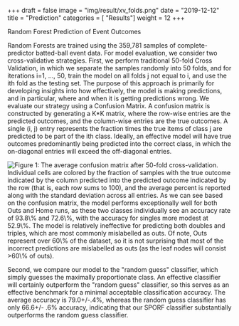 +++
draft = false
image = "img/result/xv_folds.png"
date = "2019-12-12"
title = "Prediction"
categories = [ "Results"]
weight = 12
+++

Random Forest Prediction of Event Outcomes

<!--more-->

Random Forests are trained using the 359,781 samples of complete-predictor batted-ball event data. For model evaluation, we consider two cross-validative strategies. First, we perform traditional 50-fold Cross Validation, in which we separate the samples randomly into 50 folds, and for iterations i=1, ..., 50, train the model on all folds j not equal to i, and use the ith fold as the testing set. The purpose of this approach is primarily for developing insights into how effectively, the model is making predictions, and in particular, where and when it is getting predictions wrong. We evaluate our strategy using a Confusion Matrix. A confusion matrix is constructed by generating a K*K matrix, where the row-wise entries are the predicted outcomes, and the column-wise entries are the true outcomes. A single (i, j) entry represents the fraction times the true items of class j are predicted to be part of the ith class. Ideally, an effective model will have true outcomes predominantly being predicted into the correct class, in which the on-diagonal entries will exceed the off-diagonal entries.

![Figure 1: The average confusion matrix after $50$-fold cross-validation. Individual cells are colored by the fraction of samples with the true outcome indicated by the column predicted into the predicted outcome indicated by the row (that is, each row sums to $100$), and the average percent is reported along with the standard deviation across all entries. As we can see based on the confusion matrix, the model performs exceptionally well for both Outs and Home runs, as these two classes individually see an accuracy rate of $93.8\%$ and $72.6\%$, with the accuracy for singles more modest at $52.9\%$. The model is relatively ineffective for predicting both doubles and triples, which are most commonly mislabelled as outs. Of note, Outs represent over $60\%$ of the dataset, so it is not surprising that most of the incorrect predictions are mislabelled as outs (as the leaf nodes will consist $>60\%$ of outs).](/img/result/xv_folds.png)

Second, we compare our model to the "random guess" classifier, which simply guesses the maximally proportionate class. An effective classifier will certainly outperform the "random guess" classifier, so this serves as an effective benchmark for a minimal acceptable classification accuracy. The average accuracy is 79.0+/-.4%, whereas the random guess classifier has only 66.6+/- .6% accuracy, indicating that our SPORF classifier substantially outperforms the random guess classifier. 
